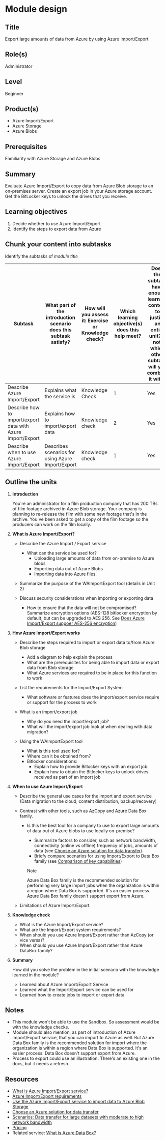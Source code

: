 # Module design

## Title

Export large amounts of data from Azure by using Azure Import/Export

## Role(s)

Administrator

## Level

Beginner

## Product(s)

- Azure Import/Export
- Azure Storage
- Azure Blobs

## Prerequisites

Familiarity with Azure Storage and Azure Blobs

## Summary

Evaluate Azure Import/Export to copy data from Azure Blob storage to an on-premises server. Create an export job in your Azure storage account. Get the BitLocker keys to unlock the drives that you receive.

## Learning objectives

1. Decide whether to use Azure Import/Export
1. Identify the steps to export data from Azure

## Chunk your content into subtasks

Identify the subtasks of *module title*

| Subtask | What part of the introduction scenario does this subtask satisfy? | How will you assess it: **Exercise or Knowledge check**? | Which learning objective(s) does this help meet? | Does the subtask have enough learning content to justify an entire unit? If not, which other subtask will you combine it with? |
| ---- | ---- | ---- | ---- | ---- |
| Describe Azure Import/Export | Explains what the service is | Knowledge Check | 1 | Yes |
| Describe how to import/export data with Azure Import/Export | Explains how to import/export data | Knowledge check | 2 | Yes |
| Describe when to use Azure Import/Export | Describes scenarios for using Azure Import/Export | Knowledge check | 1 | Yes |

## Outline the units

1. **Introduction**

    You're an administrator for a film production company that has 200 TBs of film footage archived in Azure Blob storage. Your company is planning to re-release the film with some new footage that's in the archive. You've been asked to get a copy of the film footage so the producers can work on the film locally.

1. **What is Azure Import/Export?**

    - Describe the Azure Import / Export service
       - What can the service be used for?  
         - Uploading large amounts of data from on-premise to Azure blobs
         - Exporting data out of Azure Blobs
         - Importing data into Azure files.
  
    - Summarize the purpose of the WAImportExport tool (details in Unit 2)

    - Discuss security considerations when importing or exporting data
        - How to ensure that the data will not be compromised? Summarize encryption options (AES-128 bitlocker encryption by default, but can be upgraded to AES 256. See [Does Azure Import/Export suppoer AES-256 encryption](https://docs.microsoft.com/azure/storage/common/storage-import-export-service-faq?toc=%2fazure%2fstorage%2fblobs%2ftoc.json#does-azure-importexport-support-aes-256-encryption))

1. **How Azure Import/Export works**

   - Describe the steps required to import or export data to/from Azure Blob storage
       - Add a diagram to help explain the process
       - What are the prerequisites for being able to import data or export data from Blob storage
       - What Azure services are required to be in place for this function to work

   - List the requirements for the Import/Export System
        - What software or features does the import/export service require or support for the process to work
  
   - What is an import/export job
        - Why do you need the import/export job?
        - What will the import/export job look at when dealing with data migration?

   - Using the WAImportExport tool
        - What is this tool used for?  
        - Where can it be obtained from?
        - Bitlocker considerations:
            - Explain how to provide Bitlocker keys with an export job
            - Explain how to obtain the Bitlocker keys to unlock drives received as part of an import job

1. **When to use Azure Import/Export**

   - Describe the general use cases for the import and export service (Data migration to the cloud, content distribution, backup/recovery)

   - Contrast with other tools, such as AzCopy and Azure Data Box family.
      - Is this the best tool for a company to use to export large amounts of data out of Azure blobs to use locally on-premise?
        - Summarize factors to consider, such as network bandwidth, connectivity (online vs offline) frequency of jobs, amounts of data (see [Choose an Azure solution for data transfer](https://docs.microsoft.com/azure/storage/common/storage-choose-data-transfer-solution?toc=%2fazure%2fstorage%2fblobs%2ftoc.json)).
        - Briefy compare scenarios for using Import/Export to Data Box family (see [Comparison of key capabilities](https://docs.microsoft.com/azure/storage/common/storage-solution-large-dataset-low-network?toc=%2fazure%2fstorage%2fblobs%2ftoc.json#comparison-of-key-capabilities))

        > [!NOTE]
        > Azure Data Box family is the recommended solution for performing very large import jobs when the organization is within a region where Data Box is supported. It's an easier process. Azure Data Box family doesn't support export from Azure.

   - Limitations of Azure Import/Export
2. **Knowledge check**

    - What is the Azure Import/Export service?
    - What are the Import/Export system requirements?
    - When should you use Azure Import/Export rather than AzCopy (or vice versa)?
    - When should you use Azure Import/Export rather than Azure DataBox family?

3. **Summary**

    How did you solve the problem in the initial scenario with the knowledge learned in the module?

   - Learned about Azure Import/Export Service
   - Learned what the Import/Export service can be used for
   - Learned how to create jobs to import or export data

## Notes

- This module won't be able to use the Sandbox. So assessment would be with the knowledge checks. 
- Module should also mention, as part of introduction of Azure Import/Export service, that you can import to Azure as well. But Azure Data Box family is the recommended solution for import where the organization is within a region where Data Box is supported. It's an easier process. Data Box doesn't support export from Azure.
- Process to export could use an illustration. There's an existing one in the docs, but it needs a refresh.

## Resources

- [What is Azure Import/Export service?](https://docs.microsoft.com/azure/storage/common/storage-import-export-service)
- [Azure Import/Export requirements](https://docs.microsoft.com/azure/storage/common/storage-import-export-requirements)
- [Use the Azure Import/Export service to import data to Azure Blob Storage](https://docs.microsoft.com/azure/storage/common/storage-import-export-data-to-blobs?)
- [Choose an Azure solution for data transfer](https://docs.microsoft.com/azure/storage/common/storage-choose-data-transfer-solution?toc=%2fazure%2fstorage%2fblobs%2ftoc.json)
- [Scenarios: Data transfer for large datasets with moderate to high network bandwidth](https://docs.microsoft.com/azure/storage/common/storage-solution-large-dataset-moderate-high-network)
- [Pricing](https://azure.microsoft.com/en-ca/pricing/details/storage-import-export/)
- Related service: [What is Azure Data Box?](https://docs.microsoft.com/azure/databox/data-box-overview)